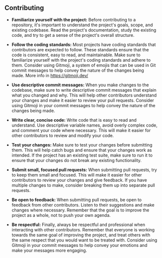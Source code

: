 Contributing
------------
- **Familiarize yourself with the project:** Before contributing to a repository, it's important to understand the project's goals, scope, and existing codebase. Read the project's documentation, study the existing code, and try to get a sense of the project's overall structure.

- **Follow the coding standards:** Most projects have coding standards that contributors are expected to follow. These standards ensure that the code is consistent, easy to read, and maintainable. Make sure to familiarize yourself with the project's coding standards and adhere to them. Consider using Gitmoji, a system of emojis that can be used in Git commit messages to help convey the nature of the changes being made. More info in https://gitmoji.dev/

- **Use descriptive commit messages:** When you make changes to the codebase, make sure to write descriptive commit messages that explain what you changed and why. This will help other contributors understand your changes and make it easier to review your pull requests. Consider using Gitmoji in your commit messages to help convey the nature of the changes being made.

- **Write clear, concise code:** Write code that is easy to read and understand. Use descriptive variable names, avoid overly complex code, and comment your code where necessary. This will make it easier for other contributors to review and modify your code.

- **Test your changes:** Make sure to test your changes before submitting them. This will help catch bugs and ensure that your changes work as intended. If the project has an existing test suite, make sure to run it to ensure that your changes do not break any existing functionality.

- **Submit small, focused pull requests:** When submitting pull requests, try to keep them small and focused. This will make it easier for other contributors to review your changes and give feedback. If you have multiple changes to make, consider breaking them up into separate pull requests.

- **Be open to feedback:** When submitting pull requests, be open to feedback from other contributors. Listen to their suggestions and make changes where necessary. Remember that the goal is to improve the project as a whole, not to push your own agenda.

- **Be respectful:** Finally, always be respectful and professional when interacting with other contributors. Remember that everyone is working towards the same goal of improving the project, and treat others with the same respect that you would want to be treated with. Consider using Gitmoji in your commit messages to help convey your emotions and make your messages more engaging.

